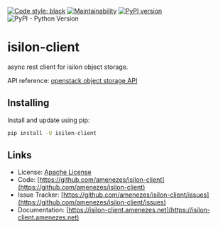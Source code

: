 [![Code style: black](https://img.shields.io/badge/code%20style-black-000000.svg)](https://github.com/psf/black)
[![Maintainability](https://api.codeclimate.com/v1/badges/a9be91966fcc2a7b6e72/maintainability)](https://codeclimate.com/github/amenezes/isilon-client/maintainability)
[![PyPI version](https://badge.fury.io/py/isilon-client.svg)](https://badge.fury.io/py/isilon-client)
![PyPI - Python Version](https://img.shields.io/pypi/pyversions/isilon-client)


# isilon-client

async rest client for isilon object storage.

API reference: [openstack object storage API](https://docs.openstack.org/api-ref/object-store/)

## Installing

Install and update using pip:

```bash
pip install -U isilon-client
```

## Links

- License: [Apache License](https://choosealicense.com/licenses/apache-2.0/)
- Code: [https://github.com/amenezes/isilon-client](https://github.com/amenezes/isilon-client)
- Issue Tracker: [https://github.com/amenezes/isilon-client/issues](https://github.com/amenezes/isilon-client/issues)
- Documentation: [https://isilon-client.amenezes.net](https://isilon-client.amenezes.net)
